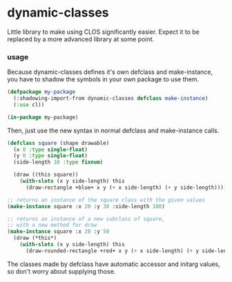 # dynamic-classes
Little library to make using CLOS significantly easier.
Expect it to be replaced by a more advanced library at some point.

### usage

Because dynamic-classes defines it's own defclass and make-instance, you have to shadow the symbols in your own package to use them.

```lisp
(defpackage my-package
  (:shadowing-import-from dynamic-classes defclass make-instance)
  (:use cl))

(in-package my-package)
```

Then, just use the new syntax in normal defclass and make-instance calls.

```lisp
(defclass square (shape drawable)
  (x 0 :type single-float)
  (y 0 :type single-float)
  (side-length 10 :type fixnum)

  (draw ((this square))
    (with-slots (x y side-length) this
      (draw-rectangle +blue+ x y (+ x side-length) (+ y side-length)))))

;; returns an instance of the square class with the given values
(make-instance square :x 20 :y 30 :side-length 100)

;; returns an instance of a new subclass of square,
;; with a new method for draw
(make-instance square :x 20 :y 50
  (draw (*this*)
    (with-slots (x y side-length) this
      (draw-rounded-rectangle +red+ x y (+ x side-length) (+ y side-length)))))
```

The classes made by defclass have automatic accessor and initarg values, so don't worry about supplying those.